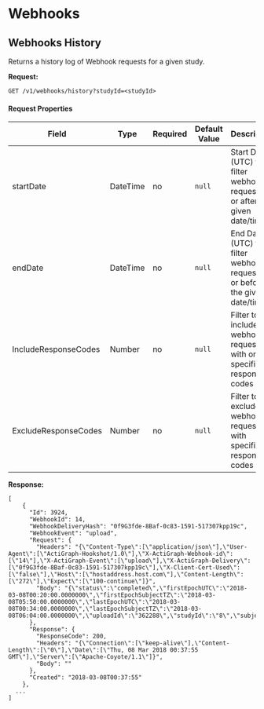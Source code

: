 
Webhooks
===

Webhooks History
---

Returns a history log of Webhook requests for a given study.

**Request:**

    GET /v1/webhooks/history?studyId=<studyId>

#### Request Properties ####

Field|Type|Required|Default Value|Description|Example Request URI
|-----|----|---------|------------|-----------|-------------------|
startDate|DateTime|no|`null`|Start Date (UTC) to filter webhook requests on or after the given date/time|/v1/webhooks/history?studyId={studyId}&startDate=YYYY-MM-DDTHH:MM:SS|
endDate|DateTime|no|`null`|End  Date (UTC) to filter webhook requests on or before the given date/time|/v1/webhooks/history?studyId={studyId}&endDate=YYYY-MM-DDTHH:MM:SS
IncludeResponseCodes|Number|no|`null`|Filter to include webhooks requests with only specified response codes|/v1/webhooks/history?studyId={studyId}&IncludeResponseCodes=200
ExcludeResponseCodes|Number|no|`null`|Filter to exclude webhook requests with specified response codes|/v1/webhooks/history?studyId={studyId}&ExcludeResponseCodes=200



**Response:**
    

    [
        {
          "Id": 3924,
          "WebhookId": 14,
          "WebhookDeliveryHash": "0f9G3fde-8Baf-0c83-1591-517307kpp19c",
          "WebhookEvent": "upload",
          "Request": {
            "Headers": "{\"Content-Type\":[\"application/json\"],\"User-Agent\":[\"ActiGraph-Hookshot/1.0\"],\"X-ActiGraph-Webhook-id\":[\"14\"],\"X-ActiGraph-Event\":[\"upload\"],\"X-ActiGraph-Delivery\":[\"0f9G3fde-8Baf-0c83-1591-517307kpp19c\"],\"X-Client-Cert-Used\":[\"false\"],\"Host\":[\"hostaddress.host.com\"],\"Content-Length\":[\"272\"],\"Expect\":[\"100-continue\"]}",
            "Body": "{\"status\":\"completed\",\"firstEpochUTC\":\"2018-03-08T00:20:00.0000000\",\"firstEpochSubjectTZ\":\"2018-03-08T05:50:00.0000000\",\"lastEpochUTC\":\"2018-03-08T00:34:00.0000000\",\"lastEpochSubjectTZ\":\"2018-03-08T06:04:00.0000000\",\"uploadId\":\"362288\",\"studyId\":\"8\",\"subjectId\":\"2358\"}"
          },
          "Response": {
            "ResponseCode": 200,
            "Headers": "{\"Connection\":[\"keep-alive\"],\"Content-Length\":[\"0\"],\"Date\":[\"Thu, 08 Mar 2018 00:37:55 GMT\"],\"Server\":[\"Apache-Coyote/1.1\"]}",
            "Body": ""
          },
          "Created": "2018-03-08T00:37:55"
        },
      ...
    ]
